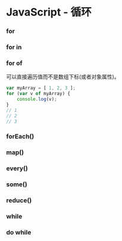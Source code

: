 # JavaScript - 循环
### for

### for in

### for of
可以直接遍历值而不是数组下标(或者对象属性)。

``` js
var myArray = [ 1, 2, 3 ];
for (var v of myArray) {
    console.log(v);
}
// 1
// 2
// 3
```

### forEach()

### map()

### every()

### some()

### reduce()

### while

### do while
